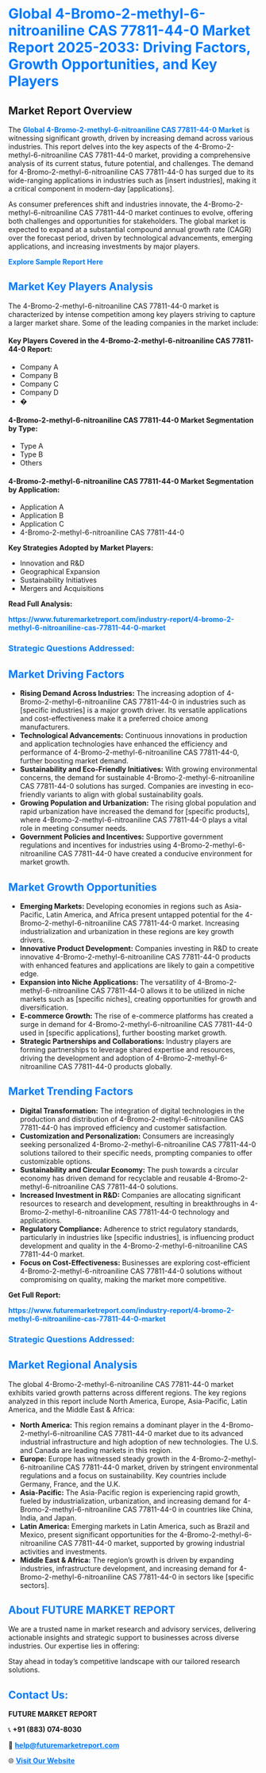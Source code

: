 <h1 style="color: #007BFF;">Global 4-Bromo-2-methyl-6-nitroaniline CAS 77811-44-0 Market Report 2025-2033: Driving Factors, Growth Opportunities, and Key Players</h1>

<section id="overview">
<h2>Market Report Overview</h2>
<p>The <a href="https://www.futuremarketreport.com/industry-report/4-bromo-2-methyl-6-nitroaniline-cas-77811-44-0-market" style="color: #007BFF; text-decoration: none;"><strong>Global 4-Bromo-2-methyl-6-nitroaniline CAS 77811-44-0 Market</strong></a> is witnessing significant growth, driven by increasing demand across various industries. This report delves into the key aspects of the 4-Bromo-2-methyl-6-nitroaniline CAS 77811-44-0 market, providing a comprehensive analysis of its current status, future potential, and challenges. The demand for 4-Bromo-2-methyl-6-nitroaniline CAS 77811-44-0 has surged due to its wide-ranging applications in industries such as [insert industries], making it a critical component in modern-day [applications].</p>
<p>As consumer preferences shift and industries innovate, the 4-Bromo-2-methyl-6-nitroaniline CAS 77811-44-0 market continues to evolve, offering both challenges and opportunities for stakeholders. The global market is expected to expand at a substantial compound annual growth rate (CAGR) over the forecast period, driven by technological advancements, emerging applications, and increasing investments by major players.</p>
</section>

<section id="overview">
<p><a href="https://www.futuremarketreport.com/request-sample/reportId=112527" style="color: #007BFF; text-decoration: none;"><strong>Explore Sample Report Here</strong></a></p>
</section>

<section id="key-players">
<h2 style="color: #007BFF;">Market Key Players Analysis</h2>
<p>The 4-Bromo-2-methyl-6-nitroaniline CAS 77811-44-0 market is characterized by intense competition among key players striving to capture a larger market share. Some of the leading companies in the market include:</p>
<h4>Key Players Covered in the 4-Bromo-2-methyl-6-nitroaniline CAS 77811-44-0 Report:</h4>
<ul><li>Company A</li><li>Company B</li><li>Company C</li><li>Company D</li><li>�</li></ul>
<h4>4-Bromo-2-methyl-6-nitroaniline CAS 77811-44-0 Market Segmentation by Type:</h4>
<ul><li>Type A</li><li>Type B</li><li>Others</li></ul>

<h4>4-Bromo-2-methyl-6-nitroaniline CAS 77811-44-0 Market Segmentation by Application:</h4>
<ul><li>Application A</li><li>Application B</li><li>Application C</li><li>4-Bromo-2-methyl-6-nitroaniline CAS 77811-44-0</li></ul>
<p><strong>Key Strategies Adopted by Market Players:</strong></p>
<ul>
<li>Innovation and R&D</li>
<li>Geographical Expansion</li>
<li>Sustainability Initiatives</li>
<li>Mergers and Acquisitions</li>
</ul>
</section>

<section>
<p><strong>Read Full Analysis: </strong></p><a href="https://www.futuremarketreport.com/industry-report/4-bromo-2-methyl-6-nitroaniline-cas-77811-44-0-market" style="color: #007BFF; text-decoration: none;"><strong>https://www.futuremarketreport.com/industry-report/4-bromo-2-methyl-6-nitroaniline-cas-77811-44-0-market</strong></a>
<h3 style="color: #007BFF;">Strategic Questions Addressed:</h3>
</section>

<section id="driving-factors">
<h2 style="color: #007BFF;">Market Driving Factors</h2>
<ul>
<li><strong>Rising Demand Across Industries:</strong> The increasing adoption of 4-Bromo-2-methyl-6-nitroaniline CAS 77811-44-0 in industries such as [specific industries] is a major growth driver. Its versatile applications and cost-effectiveness make it a preferred choice among manufacturers.</li>
<li><strong>Technological Advancements:</strong> Continuous innovations in production and application technologies have enhanced the efficiency and performance of 4-Bromo-2-methyl-6-nitroaniline CAS 77811-44-0, further boosting market demand.</li>
<li><strong>Sustainability and Eco-Friendly Initiatives:</strong> With growing environmental concerns, the demand for sustainable 4-Bromo-2-methyl-6-nitroaniline CAS 77811-44-0 solutions has surged. Companies are investing in eco-friendly variants to align with global sustainability goals.</li>
<li><strong>Growing Population and Urbanization:</strong> The rising global population and rapid urbanization have increased the demand for [specific products], where 4-Bromo-2-methyl-6-nitroaniline CAS 77811-44-0 plays a vital role in meeting consumer needs.</li>
<li><strong>Government Policies and Incentives:</strong> Supportive government regulations and incentives for industries using 4-Bromo-2-methyl-6-nitroaniline CAS 77811-44-0 have created a conducive environment for market growth.</li>
</ul>
</section>

<section id="growth-opportunities">
<h2 style="color: #007BFF;">Market Growth Opportunities</h2>
<ul>
<li><strong>Emerging Markets:</strong> Developing economies in regions such as Asia-Pacific, Latin America, and Africa present untapped potential for the 4-Bromo-2-methyl-6-nitroaniline CAS 77811-44-0 market. Increasing industrialization and urbanization in these regions are key growth drivers.</li>
<li><strong>Innovative Product Development:</strong> Companies investing in R&D to create innovative 4-Bromo-2-methyl-6-nitroaniline CAS 77811-44-0 products with enhanced features and applications are likely to gain a competitive edge.</li>
<li><strong>Expansion into Niche Applications:</strong> The versatility of 4-Bromo-2-methyl-6-nitroaniline CAS 77811-44-0 allows it to be utilized in niche markets such as [specific niches], creating opportunities for growth and diversification.</li>
<li><strong>E-commerce Growth:</strong> The rise of e-commerce platforms has created a surge in demand for 4-Bromo-2-methyl-6-nitroaniline CAS 77811-44-0 used in [specific applications], further boosting market growth.</li>
<li><strong>Strategic Partnerships and Collaborations:</strong> Industry players are forming partnerships to leverage shared expertise and resources, driving the development and adoption of 4-Bromo-2-methyl-6-nitroaniline CAS 77811-44-0 products globally.</li>
</ul>
</section>

<section id="trending-factors">
<h2 style="color: #007BFF;">Market Trending Factors</h2>
<ul>
<li><strong>Digital Transformation:</strong> The integration of digital technologies in the production and distribution of 4-Bromo-2-methyl-6-nitroaniline CAS 77811-44-0 has improved efficiency and customer satisfaction.</li>
<li><strong>Customization and Personalization:</strong> Consumers are increasingly seeking personalized 4-Bromo-2-methyl-6-nitroaniline CAS 77811-44-0 solutions tailored to their specific needs, prompting companies to offer customizable options.</li>
<li><strong>Sustainability and Circular Economy:</strong> The push towards a circular economy has driven demand for recyclable and reusable 4-Bromo-2-methyl-6-nitroaniline CAS 77811-44-0 solutions.</li>
<li><strong>Increased Investment in R&D:</strong> Companies are allocating significant resources to research and development, resulting in breakthroughs in 4-Bromo-2-methyl-6-nitroaniline CAS 77811-44-0 technology and applications.</li>
<li><strong>Regulatory Compliance:</strong> Adherence to strict regulatory standards, particularly in industries like [specific industries], is influencing product development and quality in the 4-Bromo-2-methyl-6-nitroaniline CAS 77811-44-0 market.</li>
<li><strong>Focus on Cost-Effectiveness:</strong> Businesses are exploring cost-efficient 4-Bromo-2-methyl-6-nitroaniline CAS 77811-44-0 solutions without compromising on quality, making the market more competitive.</li>
</ul>
</section>

<section>
<p><strong>Get Full Report: </strong></p><a href="https://www.futuremarketreport.com/industry-report/4-bromo-2-methyl-6-nitroaniline-cas-77811-44-0-market" style="color: #007BFF; text-decoration: none;"><strong>https://www.futuremarketreport.com/industry-report/4-bromo-2-methyl-6-nitroaniline-cas-77811-44-0-market</strong></a>
<h3 style="color: #007BFF;">Strategic Questions Addressed:</h3>
</section>


<section id="regional-analysis">
<h2 style="color: #007BFF;">Market Regional Analysis</h2>
<p>The global 4-Bromo-2-methyl-6-nitroaniline CAS 77811-44-0 market exhibits varied growth patterns across different regions. The key regions analyzed in this report include North America, Europe, Asia-Pacific, Latin America, and the Middle East & Africa:</p>
<ul>
<li><strong>North America:</strong> This region remains a dominant player in the 4-Bromo-2-methyl-6-nitroaniline CAS 77811-44-0 market due to its advanced industrial infrastructure and high adoption of new technologies. The U.S. and Canada are leading markets in this region.</li>
<li><strong>Europe:</strong> Europe has witnessed steady growth in the 4-Bromo-2-methyl-6-nitroaniline CAS 77811-44-0 market, driven by stringent environmental regulations and a focus on sustainability. Key countries include Germany, France, and the U.K.</li>
<li><strong>Asia-Pacific:</strong> The Asia-Pacific region is experiencing rapid growth, fueled by industrialization, urbanization, and increasing demand for 4-Bromo-2-methyl-6-nitroaniline CAS 77811-44-0 in countries like China, India, and Japan.</li>
<li><strong>Latin America:</strong> Emerging markets in Latin America, such as Brazil and Mexico, present significant opportunities for the 4-Bromo-2-methyl-6-nitroaniline CAS 77811-44-0 market, supported by growing industrial activities and investments.</li>
<li><strong>Middle East & Africa:</strong> The region’s growth is driven by expanding industries, infrastructure development, and increasing demand for 4-Bromo-2-methyl-6-nitroaniline CAS 77811-44-0 in sectors like [specific sectors].</li>
</ul>
</section>

<footer>
<h2 style="color: #007BFF;">About FUTURE MARKET REPORT</h2>
<p>We are a trusted name in market research and advisory services, delivering actionable insights and strategic support to businesses across diverse industries. Our expertise lies in offering:</p>

<p>Stay ahead in today’s competitive landscape with our tailored research solutions.</p>

<h2 style="color: #007BFF;">Contact Us:</h2>
<p><strong>FUTURE MARKET REPORT</strong></p>
<p>📞 <strong>+91 (883) 074-8030</strong></p>
<p>📧 <strong><a href="mailto:help@futuremarketreport.com" style="color: #007BFF;">help@futuremarketreport.com</a></strong></p>
<p>🌐 <strong><a href="https://www.futuremarketreport.com/" style="color: #007BFF;">Visit Our Website</a></strong></p>
</footer>